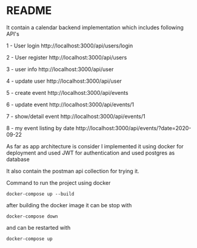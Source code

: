 # README

It  contain a calendar backend implementation which includes following API's

1 - User login http://localhost:3000/api/users/login

2 - User register http://localhost:3000/api/users

3 - user info http://localhost:3000/api/user

4 - update user http://localhost:3000/api/user

5 - create event http://localhost:3000/api/events

6 - update event http://localhost:3000/api/events/1

7 - show/detail event http://localhost:3000/api/events/1

8 - my event listing by date http://localhost:3000/api/events/?date=2020-09-22

As far as app architecture is consider  I implemented it using docker for deployment and used JWT for authentication and used postgres as  database

It also contain the postman api collection for  trying it.

Command to run the project using docker

`docker-compose up --build`

after building the docker image it can be stop with

`docker-compose down`

and can be restarted with

`docker-compose up`

